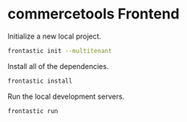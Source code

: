 # commercetools Frontend

Initialize a new local project.

```bash
frontastic init --multitenant
```

Install all of the dependencies.

```bash
frontastic install
```

Run the local development servers.

```bash
frontastic run
```
